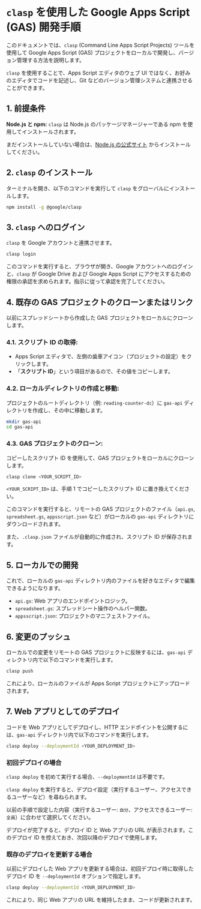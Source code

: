 # `clasp` を使用した Google Apps Script (GAS) 開発手順

このドキュメントでは、`clasp` (Command Line Apps Script Projects) ツールを使用して
Google Apps Script (GAS) プロジェクトをローカルで開発し、バージョン管理する方法を説明します。

`clasp` を使用することで、Apps Script エディタのウェブ UI ではなく、お好みのエディタでコードを記述し、Git などのバージョン管理システムと連携させることができます。

## 1. 前提条件

**Node.js と npm:** `clasp` は Node.js のパッケージマネージャーである npm を使用してインストールされます。

まだインストールしていない場合は、[Node.js の公式サイト](https://nodejs.org/) からインストールしてください。

## 2. `clasp` のインストール

ターミナルを開き、以下のコマンドを実行して `clasp` をグローバルにインストールします。

```bash
npm install -g @google/clasp
```

## 3. `clasp` へのログイン

`clasp` を Google アカウントと連携させます。

```bash
clasp login
```

このコマンドを実行すると、ブラウザが開き、Google アカウントへのログインと、`clasp` が Google Drive および Google Apps Script にアクセスするための権限の承認を求められます。指示に従って承認を完了してください。

## 4. 既存の GAS プロジェクトのクローンまたはリンク

以前にスプレッドシートから作成した GAS プロジェクトをローカルにクローンします。

### 4.1. **スクリプト ID の取得:**

* Apps Script エディタで、左側の歯車アイコン（プロジェクトの設定）をクリックします。
* 「**スクリプト ID**」という項目があるので、その値をコピーします。

### 4.2. **ローカルディレクトリの作成と移動:**

プロジェクトのルートディレクトリ（例: `reading-counter-dc`）に `gas-api` ディレクトリを作成し、その中に移動します。

```bash
mkdir gas-api
cd gas-api
```

### 4.3. **GAS プロジェクトのクローン:**

コピーしたスクリプト ID を使用して、GAS プロジェクトをローカルにクローンします。

```bash
clasp clone <YOUR_SCRIPT_ID>
```

`<YOUR_SCRIPT_ID>` は、手順 1 でコピーしたスクリプト ID に置き換えてください。

このコマンドを実行すると、リモートの GAS プロジェクトのファイル（`api.gs`, `spreadsheet.gs`, `appsscript.json` など）がローカルの `gas-api` ディレクトリにダウンロードされます。

また、`.clasp.json` ファイルが自動的に作成され、スクリプト ID が保存されます。

## 5. ローカルでの開発

これで、ローカルの `gas-api` ディレクトリ内のファイルを好きなエディタで編集できるようになります。

* `api.gs`: Web アプリのエンドポイントロジック。
* `spreadsheet.gs`: スプレッドシート操作のヘルパー関数。
* `appsscript.json`: プロジェクトのマニフェストファイル。

## 6. 変更のプッシュ

ローカルでの変更をリモートの GAS プロジェクトに反映するには、`gas-api` ディレクトリ内で以下のコマンドを実行します。

```bash
clasp push
```

これにより、ローカルのファイルが Apps Script プロジェクトにアップロードされます。

## 7. Web アプリとしてのデプロイ

コードを Web アプリとしてデプロイし、HTTP エンドポイントを公開するには、`gas-api` ディレクトリ内で以下のコマンドを実行します。

```bash
clasp deploy --deploymentId <YOUR_DEPLOYMENT_ID>
```

### 初回デプロイの場合

`clasp deploy` を初めて実行する場合、`--deploymentId` は不要です。

`clasp deploy` を実行すると、デプロイ設定（実行するユーザー、アクセスできるユーザーなど）を尋ねられます。

以前の手順で設定した内容（実行するユーザー: `自分`、アクセスできるユーザー: `全員`）に合わせて選択してください。

デプロイが完了すると、デプロイ ID と Web アプリの URL が表示されます。このデプロイ ID を控えておき、次回以降のデプロイで使用します。

### 既存のデプロイを更新する場合

以前にデプロイした Web アプリを更新する場合は、初回デプロイ時に取得したデプロイ ID を `--deploymentId` オプションで指定します。

```bash
clasp deploy --deploymentId <YOUR_DEPLOYMENT_ID>
```

これにより、同じ Web アプリの URL を維持したまま、コードが更新されます。
